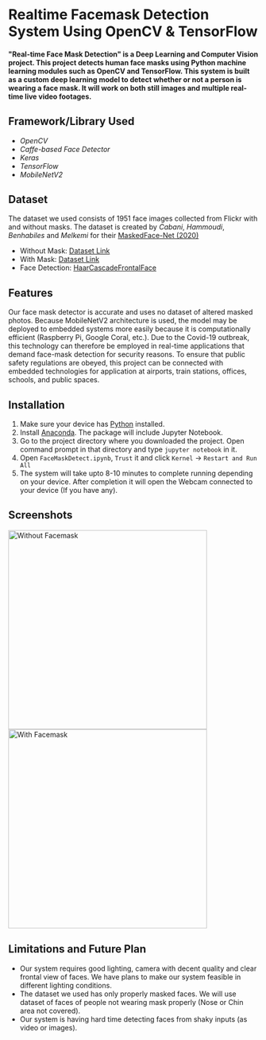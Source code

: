 # Realtime Facemask Detection System Using OpenCV & TensorFlow
#### "Real-time Face Mask Detection" is a Deep Learning and Computer Vision project. This project detects human face masks using Python machine learning modules such as OpenCV and TensorFlow. This system is built as a custom deep learning model to detect whether or not a person is wearing a face mask. It will work on both still images and multiple real-time live video footages.
## Framework/Library Used
* *OpenCV*
* *Caffe-based Face Detector*
* *Keras*
* *TensorFlow*
* *MobileNetV2*
## Dataset
The dataset we used consists of 1951 face images collected from Flickr with and without masks. The dataset is created by *Cabani*, *Hammoudi*, *Benhabiles* and *Melkemi* for their [MaskedFace-Net (2020)](https://arxiv.org/abs/2008.08016)
* Without Mask: [Dataset Link](https://drive.google.com/drive/folders/1taHKxS66YKJNhdhiGcEdM6nnE5W9zBb1)
* With Mask: [Dataset Link](https://drive.google.com/drive/folders/1IUzo9KtMYFmWxCsdpPG8QOqhOg93vWxL)
* Face Detection: [HaarCascadeFrontalFace](https://github.com/opencv/opencv/tree/master/data/haarcascades)
## Features
Our face mask detector is accurate and uses no dataset of altered masked photos. Because MobileNetV2 architecture is used, the model may be deployed to embedded systems more easily because it is computationally efficient (Raspberry Pi, Google Coral, etc.). 
Due to the Covid-19 outbreak, this technology can therefore be employed in real-time applications that demand face-mask detection for security reasons. To ensure that public safety regulations are obeyed, this project can be connected with embedded technologies for application at airports, train stations, offices, schools, and public spaces.
## Installation
1. Make sure your device has [Python](https://www.python.org/downloads/) installed.
2. Install [Anaconda](https://www.anaconda.com/). The package will include Jupyter Notebook.
3. Go to the project directory where you downloaded the project. Open command prompt in that directory and type ```jupyter notebook``` in it.
4. Open ```FaceMaskDetect.ipynb```, ```Trust``` it and click ```Kernel``` -> ```Restart and Run All```
5. The system will take upto 8-10 minutes to complete running depending on your device. After completion it will open the Webcam connected to your device (If you have any).
## Screenshots
<img
  src="https://i.ibb.co/rF8Ln5J/NO-MASK-1.jpg"
  alt="Without Facemask"
  title="Without Face Mask"
  style="display: inline-block; margin: 0 auto; width: 400px">
<img
  src="https://i.ibb.co/bFQkpTx/Face-Mask-1.jpg"
  alt="With Facemask"
  title="With Face Mask"
  style="display: inline-block; margin: 0 auto; width: 400px">
## Limitations and Future Plan
* Our system requires good lighting, camera with decent quality and clear frontal view of faces. We have plans to make our system feasible in different lighting conditions.
* The dataset we used has only properly masked faces. We will use dataset of faces of people not wearing mask properly (Nose or Chin area not covered).
* Our system is having hard time detecting faces from shaky inputs (as video or images).
